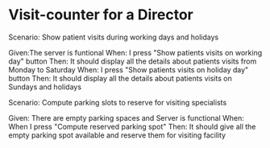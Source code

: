 # Visit-counter for a Director

Scenario: Show patient visits during working days and holidays

  Given:The server is funtional
  When: I press "Show patients visits on working day" button
  Then: It should display all the details about patients visits from Monday to Saturday
  When: I press "Show patients visits on holiday day" button
  Then: It should display all the details about patients visits on Sundays and holidays

Scenario: Compute parking slots to reserve for visiting specialists

  Given: There are empty parking spaces and Server is functional
  When: When I press "Compute reserved parking spot"
  Then: It should give all the empty parking spot available and reserve them for visiting facility
